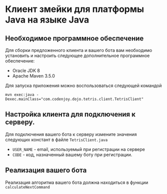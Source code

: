 # Клиент змейки для платформы Java на языке Java

## Необходимое программное обеспечение
Для сборки предложенного клиента и вашего бота вам необходимо установить и настроить следующее дополнительное программное обеспечение:

* Oracle JDK 8
* Apache Maven 3.5.0

Для запуска приложения можно воспользоваться следующей командой

```
mvn exec:java -Dexec.mainClass="com.codenjoy.dojo.tetris.client.TetrisClient"
```

## Настройка клиента для подключения к серверу.

Для подключения вашего бота к серверу измените значения следующих констант в файле ```TetrisClient.java```

* ```USER_NAME``` - email, используемый при регистрации на сервере 
* ```CODE``` - код, назначенный вашему боту при регистрации.

## Реализация вашего бота

Реализация алгоритма вашего бота должна находиться в функции ```calculateNextCommand```